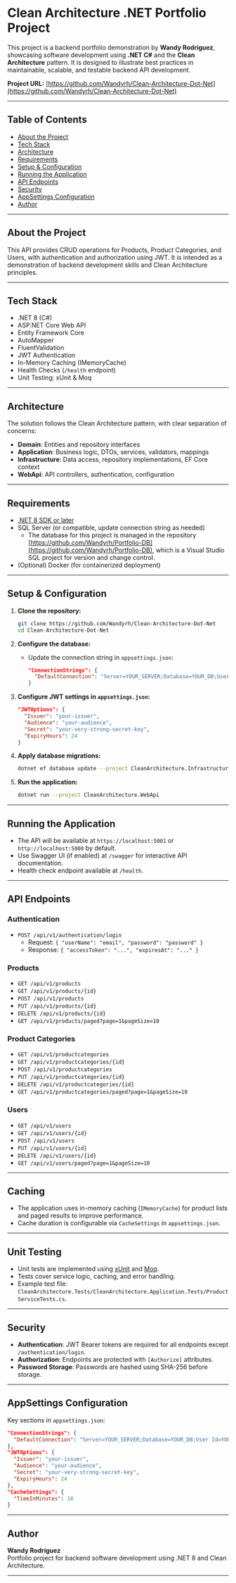 # Clean Architecture .NET Portfolio Project

This project is a backend portfolio demonstration by **Wandy Rodríguez**, showcasing software development using **.NET C#** and the **Clean Architecture** pattern. It is designed to illustrate best practices in maintainable, scalable, and testable backend API development.

**Project URL:** [https://github.com/Wandyrh/Clean-Architecture-Dot-Net](https://github.com/Wandyrh/Clean-Architecture-Dot-Net)

---

## Table of Contents

- [About the Project](#about-the-project)
- [Tech Stack](#tech-stack)
- [Architecture](#architecture)
- [Requirements](#requirements)
- [Setup & Configuration](#setup--configuration)
- [Running the Application](#running-the-application)
- [API Endpoints](#api-endpoints)
- [Security](#security)
- [AppSettings Configuration](#appsettings-configuration)
- [Author](#author)

---

## About the Project

This API provides CRUD operations for Products, Product Categories, and Users, with authentication and authorization using JWT. It is intended as a demonstration of backend development skills and Clean Architecture principles.

---

## Tech Stack
 
- .NET 8 (C#)
- ASP.NET Core Web API
- Entity Framework Core
- AutoMapper
- FluentValidation
- JWT Authentication
- In-Memory Caching (IMemoryCache)
- Health Checks (`/health` endpoint)
- Unit Testing: xUnit & Moq

---

## Architecture

The solution follows the Clean Architecture pattern, with clear separation of concerns:

- **Domain**: Entities and repository interfaces
- **Application**: Business logic, DTOs, services, validators, mappings
- **Infrastructure**: Data access, repository implementations, EF Core context
- **WebApi**: API controllers, authentication, configuration

---

## Requirements

- [.NET 8 SDK or later](https://dotnet.microsoft.com/download)
- SQL Server (or compatible, update connection string as needed)
  - The database for this project is managed in the repository [https://github.com/Wandyrh/Portfolio-DB](https://github.com/Wandyrh/Portfolio-DB), which is a Visual Studio SQL project for version and change control.
- (Optional) Docker (for containerized deployment)

---

## Setup & Configuration

1. **Clone the repository:**
   ```bash
   git clone https://github.com/Wandyrh/Clean-Architecture-Dot-Net
   cd Clean-Architecture-Dot-Net
   ```

2. **Configure the database:**
   - Update the connection string in `appsettings.json`:
     ```json
     "ConnectionStrings": {
       "DefaultConnection": "Server=YOUR_SERVER;Database=YOUR_DB;User Id=YOUR_USER;Password=YOUR_PASSWORD;"
     }
     ```

3. **Configure JWT settings in `appsettings.json`:**
   ```json
   "JWTOptions": {
     "Issuer": "your-issuer",
     "Audience": "your-audience",
     "Secret": "your-very-strong-secret-key",
     "ExpiryHours": 24
   }
   ```

4. **Apply database migrations:**
   ```bash
   dotnet ef database update --project CleanArchitecture.Infrastructure
   ```

5. **Run the application:**
   ```bash
   dotnet run --project CleanArchitecture.WebApi
   ```

---
 
## Running the Application
 
- The API will be available at `https://localhost:5001` or `http://localhost:5000` by default.
- Use Swagger UI (if enabled) at `/swagger` for interactive API documentation.
- Health check endpoint available at `/health`.

---

## API Endpoints

### Authentication

- `POST /api/v1/authentication/login`
  - Request: `{ "userName": "email", "password": "password" }`
  - Response: `{ "accessToken": "...", "expiresAt": "..." }`

### Products

- `GET /api/v1/products`
- `GET /api/v1/products/{id}`
- `POST /api/v1/products`
- `PUT /api/v1/products/{id}`
- `DELETE /api/v1/products/{id}`
- `GET /api/v1/products/paged?page=1&pageSize=10`

### Product Categories

- `GET /api/v1/productcategories`
- `GET /api/v1/productcategories/{id}`
- `POST /api/v1/productcategories`
- `PUT /api/v1/productcategories/{id}`
- `DELETE /api/v1/productcategories/{id}`
- `GET /api/v1/productcategories/paged?page=1&pageSize=10`

### Users

- `GET /api/v1/users`
- `GET /api/v1/users/{id}`
- `POST /api/v1/users`
- `PUT /api/v1/users/{id}`
- `DELETE /api/v1/users/{id}`
- `GET /api/v1/users/paged?page=1&pageSize=10`

---

## Caching

- The application uses in-memory caching (`IMemoryCache`) for product lists and paged results to improve performance.
- Cache duration is configurable via `CacheSettings` in `appsettings.json`.

---

## Unit Testing

- Unit tests are implemented using [xUnit](https://xunit.net/) and [Moq](https://github.com/moq/moq4).
- Tests cover service logic, caching, and error handling.
- Example test file: `CleanArchitecture.Tests/CleanArchitecture.Application.Tests/ProductServiceTests.cs`.

---
 
## Security

- **Authentication**: JWT Bearer tokens are required for all endpoints except `/authentication/login`.
- **Authorization**: Endpoints are protected with `[Authorize]` attributes.
- **Password Storage**: Passwords are hashed using SHA-256 before storage.

---

## AppSettings Configuration

Key sections in `appsettings.json`:

```json
"ConnectionStrings": {
  "DefaultConnection": "Server=YOUR_SERVER;Database=YOUR_DB;User Id=YOUR_USER;Password=YOUR_PASSWORD;"
},
"JWTOptions": {
  "Issuer": "your-issuer",
  "Audience": "your-audience",
  "Secret": "your-very-strong-secret-key",
  "ExpiryHours": 24
},
"CacheSettings": {
  "TimeInMinutes": 10
}
```

---

## Author

**Wandy Rodríguez**  
Portfolio project for backend software development using .NET 8 and Clean Architecture.

---
